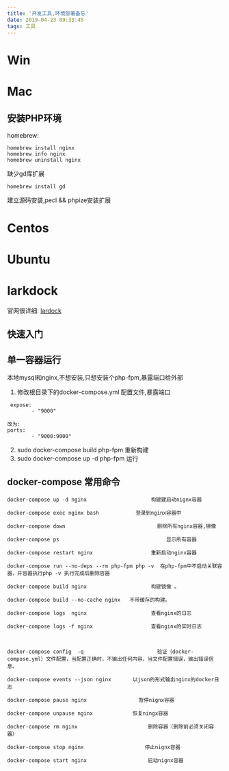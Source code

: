 ```yaml
---
title: '开发工具,环境部署备忘'
date: 2019-04-23 09:33:45
tags: 工具
---
```


# Win

# Mac
## 安装PHP环境

homebrew:

```
homebrew install nginx
homebrew info nginx
homebrew uninstall nginx
```

缺少gd库扩展

```
homebrew install gd
```

建立源码安装,pecl && phpize安装扩展

# Centos

# Ubuntu

# larkdock

官网很详细: [lardock](https://laradock.io/introduction/)

## 快速入门

## 单一容器运行
本地mysql和nginx,不想安装,只想安装个php-fpm,暴露端口给外部

1. 修改根目录下的docker-compose.yml 配置文件,暴露端口
```
 expose:
        - "9000"

改为:
ports:
        - "9000:9000"
```
2. sudo docker-compose build php-fpm 重新构建
3. sudo docker-compose up -d php-fpm 运行


## docker-compose 常用命令

```
docker-compose up -d nginx                     构建建启动nignx容器

docker-compose exec nginx bash            登录到nginx容器中

docker-compose down                              删除所有nginx容器,镜像

docker-compose ps                                   显示所有容器

docker-compose restart nginx                   重新启动nginx容器

docker-compose run --no-deps --rm php-fpm php -v  在php-fpm中不启动关联容器，并容器执行php -v 执行完成后删除容器

docker-compose build nginx                     构建镜像 。        

docker-compose build --no-cache nginx   不带缓存的构建。

docker-compose logs  nginx                     查看nginx的日志 

docker-compose logs -f nginx                   查看nginx的实时日志

 

docker-compose config  -q                        验证（docker-compose.yml）文件配置，当配置正确时，不输出任何内容，当文件配置错误，输出错误信息。 

docker-compose events --json nginx       以json的形式输出nginx的docker日志

docker-compose pause nginx                 暂停nignx容器

docker-compose unpause nginx             恢复ningx容器

docker-compose rm nginx                       删除容器（删除前必须关闭容器）

docker-compose stop nginx                    停止nignx容器

docker-compose start nginx                    启动nignx容器
```